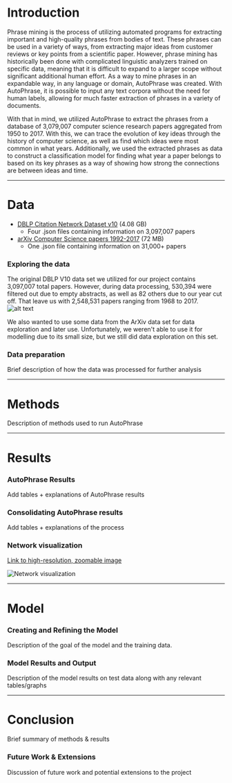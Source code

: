 # Introduction
Phrase mining is the process of utilizing automated programs for extracting important and high-quality phrases from bodies of text. These phrases can be used in a variety of ways, from extracting major ideas from customer reviews or key points from a scientific paper. However, phrase mining has historically been done with complicated linguistic analyzers trained on specific data, meaning that it is difficult to expand to a larger scope without significant additional human effort. As a way to mine phrases in an expandable way, in any language or domain, AutoPhrase was created. With AutoPhrase, it is possible to input any text corpora without the need for human labels, allowing for much faster extraction of phrases in a variety of documents.

With that in mind, we utilized AutoPhrase to extract the phrases from a database of 3,079,007 computer science research papers aggregated from 1950 to 2017. With this, we can trace the evolution of key ideas through the history of computer science, as well as find which ideas were most common in what years. Additionally, we used the extracted phrases as data to construct a classification model for finding what year a paper belongs to based on its key phrases as a way of showing how strong the connections are between ideas and time.

---

# Data
- [DBLP Citation Network Dataset v10](https://www.aminer.org/citation) (4.08 GB)
    - Four .json files containing information on 3,097,007 papers
- [arXiv Computer Science papers 1992-2017](https://www.kaggle.com/neelshah18/arxivdataset) (72 MB)
    - One .json file containing information on 31,000+ papers

### Exploring the data
The original DBLP V10 data set we utilized for our project contains 3,097,007 total papers. However, during data processing, 530,394 were filtered out due to empty abstracts, as well as 82 others due to our year cut off. That leave us with 2,548,531 papers ranging from 1968 to 2017.
![alt text](https://github.com/jamesjaeyu/autophrase_over_time/tree/main/docs/assets/papers_per_year.png?raw=true "Papers Per Year")

We also wanted to use some data from the ArXiv data set for data exploration and later use. Unfortunately, we weren't able to use it for modelling due to its small size, but we still did data exploration on this set.


### Data preparation
Brief description of how the data was processed for further analysis

---

# Methods
Description of methods used to run AutoPhrase

---

# Results
### AutoPhrase Results
Add tables + explanations of AutoPhrase results

### Consolidating AutoPhrase results
Add tables + explanations of the process

### Network visualization
[Link to high-resolution, zoomable image](https://srv2.zoomable.ca/viewer.php?i=imgf874e11decc6920d_10)

![Network visualization](/docs/assets/network.png)


---

# Model
### Creating and Refining the Model
Description of the goal of the model and the training data.

### Model Results and Output
Description of the model results on test data along with any relevant tables/graphs

---

# Conclusion
Brief summary of methods & results 

### Future Work & Extensions
Discussion of future work and potential extensions to the project
